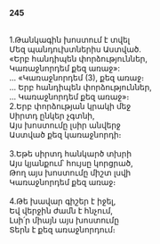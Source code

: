 **245**

\
1.Թանկագին խոստում է տվել\
Մեզ պանդուխտներիս Աստված.\
«Երբ հանդիպեն փորձություններ,\
Կառաջնորդեմ քեզ առաջ»:
\
 ... «Կառաջնորդեմ (3), քեզ առաջ։\
 ... Երբ հանդիպեն փորձություններ,\
 ... Կառաջնորդեմ քեզ առաջ»։
\
2.Երբ փորձության կրակի մեջ\
Սիրտդ ընկեր չգտնի,\
Այս խոստումը լսիր անվերջ\
Աստված քեզ կառաջնորդի։\
\
3.Եթե սիրտդ հանկարծ տխրի\
Այս կյանքում՝ հույսը կորցրած,\
Թող այս խոստումը միշտ լսվի\
Կառաջնորդեմ քեզ առաջ։\
\
4.Թե խավար գիշեր է իջել,\
Եվ վերջին ժամն է հնչում,\
Լսի՛ր միայն այս խոստումը\
Տերն է քեզ առաջնորդում։
